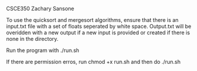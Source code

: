 CSCE350 Zachary Sansone

To use the quicksort and mergesort algorithms, ensure that there is an input.txt file with a set of floats seperated by white space. Output.txt will be overidden with a new output if a new input is provided or created if there is none in the directory.

Run the program with ./run.sh

If there are permission erros, run chmod +x run.sh and then do ./run.sh
